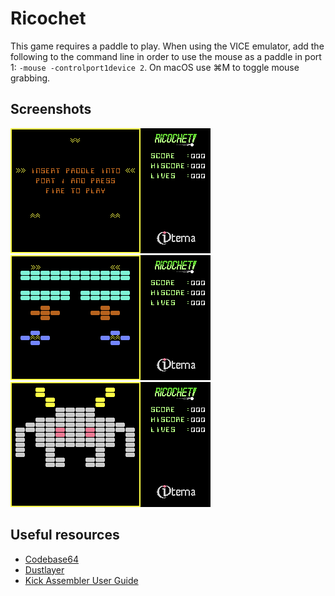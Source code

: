 # Ricochet

This game requires a paddle to play. When using the VICE emulator, add the following to the command line in order to use the mouse as a paddle in port 1: `-mouse -controlport1device 2`. On macOS use ⌘M to toggle mouse grabbing.

## Screenshots
![](./petscii/intro.png)
![](./petscii/level_1.png)
![](./petscii/level_2.png)


## Useful resources

* [Codebase64](https://codebase64.org/doku.php?id=start)
* [Dustlayer](https://dustlayer.com)
* [Kick Assembler User Guide](http://www.theweb.dk/KickAssembler/webhelp/content/cpt_Introduction.html)
